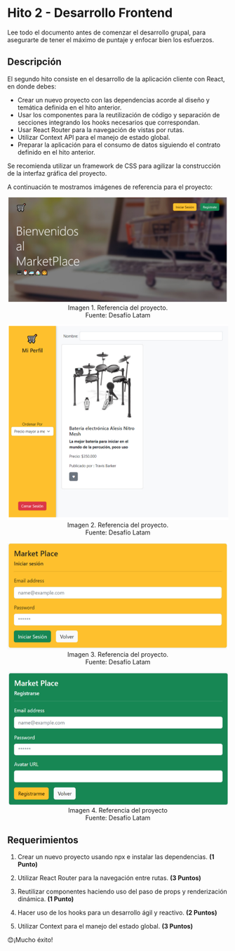 # Hito 2 - Desarrollo Frontend

Lee todo el documento antes de comenzar el desarrollo grupal, para asegurarte de tener el máximo de puntaje y enfocar bien los esfuerzos.

## Descripción

El segundo hito consiste en el desarrollo de la aplicación cliente con React, en donde debes:

- Crear un nuevo proyecto con las dependencias acorde al diseño y temática definida en el hito anterior.
- Usar los componentes para la reutilización de código y separación de secciones integrando los hooks necesarios que correspondan.
- Usar React Router para la navegación de vistas por rutas.
- Utilizar Context API para el manejo de estado global.
- Preparar la aplicación para el consumo de datos siguiendo el contrato definido en el hito anterior.

Se recomienda utilizar un framework de CSS para agilizar la construcción de la interfaz gráfica del proyecto.

A continuación te mostramos imágenes de referencia para el proyecto:

<p align="center">
  <img src="https://github.com/Felipe-M-dev/final-test-front/blob/main/public/00.png?raw=true?raw=true" alt="00"><br>
Imagen 1. Referencia del proyecto.</br>
Fuente: Desafío Latam
</p>

<p align="center">
  <img src="https://github.com/Felipe-M-dev/final-test-front/blob/main/public/01.png?raw=true?raw=true" alt="01"><br>
Imagen 2. Referencia del proyecto.</br>
Fuente: Desafío Latam
</p>

<p align="center">
  <img src="https://github.com/Felipe-M-dev/final-test-front/blob/main/public/02.png?raw=true?raw=true" alt="02"><br>
Imagen 3. Referencia del proyecto.</br>
Fuente: Desafío Latam
</p>

<p align="center">
  <img src="https://github.com/Felipe-M-dev/final-test-front/blob/main/public/03.png?raw=true?raw=true" alt="03"><br>
Imagen 4. Referencia del proyecto</br>
Fuente: Desafío Latam
</p>

## Requerimientos

1. Crear un nuevo proyecto usando npx e instalar las dependencias. __(1 Punto)__

2. Utilizar React Router para la navegación entre rutas. __(3 Puntos)__

3. Reutilizar componentes haciendo uso del paso de props y renderización dinámica. __(1 Punto)__

4. Hacer uso de los hooks para un desarrollo ágil y reactivo. __(2 Puntos)__

5. Utilizar Context para el manejo del estado global. __(3 Puntos)__

😊¡Mucho éxito!